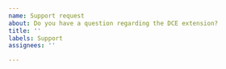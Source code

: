 ```yaml
---
name: Support request
about: Do you have a question regarding the DCE extension?
title: ''
labels: Support
assignees: ''

---
```



